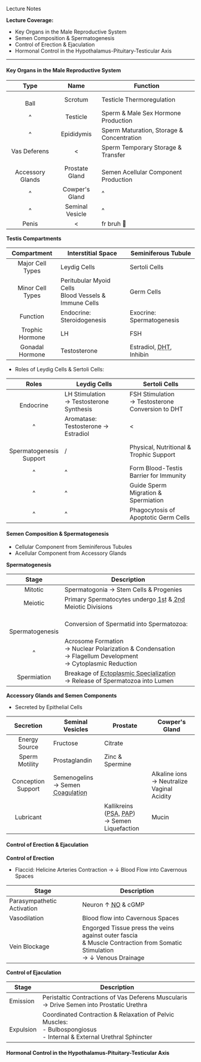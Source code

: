 Lecture Notes

**Lecture Coverage:**
- Key Organs in the Male Reproductive System
- Semen Composition & Spermatogenesis
- Control of Erection & Ejaculation
- Hormonal Control in the Hypothalamus-Pituitary-Testicular Axis

---
#### **Key Organs in the Male Reproductive System**

|         Type         |      Name       | Function                                  |
| :------------------: | :-------------: | ----------------------------------------- |
|       <br>Ball       |     Scrotum     | Testicle Thermoregulation                 |
|          ^           |    Testicle     | Sperm & Male Sex Hormone Production       |
|          ^           |   Epididymis    | Sperm Maturation, Storage & Concentration |
|     Vas Deferens     |        <        | Sperm Temporary Storage & Transfer        |
| <br>Accessory Glands | Prostate Gland  | <br>Semen Acellular Component Production  |
|          ^           | Cowper's Gland  | ^                                         |
|          ^           | Seminal Vesicle | ^                                         |
|        Penis         |        <        | fr bruh 🥀                                |

**Testis Compartments**

|   Compartment    | Interstitial Space                                      | Seminiferous Tubule                                              |
| :--------------: | ------------------------------------------------------- | ---------------------------------------------------------------- |
| Major Cell Types | Leydig Cells                                            | Sertoli Cells                                                    |
| Minor Cell Types | Peritubular Myoid Cells<br>Blood Vessels & Immune Cells | Germ Cells                                                       |
|     Function     | Endocrine: Steroidogenesis                              | Exocrine: Spermatogenesis                                        |
| Trophic Hormone  | LH                                                      | FSH                                                              |
| Gonadal Hormone  | Testosterone                                            | Estradiol, <abbr Title="Dihydrotestosterone">DHT</abbr>, Inhibin |
- Roles of Leydig Cells & Sertoli Cells:

|             Roles              | Leydig Cells                               | Sertoli Cells                                       |
| :----------------------------: | ------------------------------------------ | --------------------------------------------------- |
|         <br>Endocrine          | LH Stimulation<br>→ Testosterone Synthesis | FSH Stimulation<br>→ Testosterone Conversion to DHT |
|               ^                | Aromatase: Testosterone → Estradiol        | <                                                   |
| <br>Spermatogenesis<br>Support | /                                          | Physical, Nutritional & Trophic Support             |
|               ^                | ^                                          | Form Blood-Testis Barrier for Immunity              |
|               ^                | ^                                          | Guide Sperm Migration & Spermiation                 |
|               ^                | ^                                          | Phagocytosis of Apoptotic Germ Cells                |


#### **Semen Composition & Spermatogenesis**
- Cellular Component from Seminiferous Tubules
- Acellular Component from Accessory Glands

**Spermatogenesis**

|          Stage          | Description                                                                                                                                               |
| :---------------------: | --------------------------------------------------------------------------------------------------------------------------------------------------------- |
|         Mitotic         | Spermatogonia → Stem Cells & Progenies                                                                                                                    |
|         Meiotic         | Primary Spermatocytes undergo <abbr Title="Crossing Over occurs">1st</abbr> & <abbr Title="Reduction Division into Haploids">2nd</abbr> Meiotic Divisions |
| <br><br>Spermatogenesis | Conversion of Spermatid into Spermatozoa:                                                                                                                 |
|            ^            | Acrosome Formation <br>→ Nuclear Polarization & Condensation<br>→ Flagellum Development<br>→ Cytoplasmic Reduction                                        |
|       Spermiation       | Breakage of <abbr Title="Adhesion Junction between Sertoli cells & Spermatozoa">Ectoplasmic Specialization</abbr><br>→ Release of Spermatozoa into Lumen  |

**Accessory Glands and Semen Components**
- Secreted by Epithelial Cells

|     Secretion      | Seminal Vesicles                                                                                      | Prostate                                                                                                                                   | Cowper's Gland                                |
| :----------------: | ----------------------------------------------------------------------------------------------------- | ------------------------------------------------------------------------------------------------------------------------------------------ | --------------------------------------------- |
|   Energy Source    | Fructose                                                                                              | Citrate                                                                                                                                    |                                               |
|   Sperm Motility   | Prostaglandin                                                                                         | Zinc & Spermine                                                                                                                            |                                               |
| Conception Support | Semenogelins<br>→ Semen <abbr Title="Longer duration in Female Reproductive Tract">Coagulation</abbr> |                                                                                                                                            | Alkaline ions<br>→ Neutralize Vaginal Acidity |
|     Lubricant      |                                                                                                       | Kallikreins (<abbr Title="Prostate Specific Antigen">PSA</abbr>, <abbr Title="Prostate Acid Phosphate">PAP</abbr>)<br>→ Semen Liquefaction | Mucin                                         |


#### **Control of Erection & Ejaculation**
**Control of Erection**
- Flaccid: Helicine Arteries Contraction → ↓ Blood Flow into Cavernous Spaces

| Stage                      | Description                                                                                                                  |
| -------------------------- | ---------------------------------------------------------------------------------------------------------------------------- |
| Parasympathetic Activation | Neuron ↑ <abbr Title="Nitric Oxide">NO</abbr> & cGMP                                                                         |
| Vasodilation               | Blood flow into Cavernous Spaces                                                                                             |
| <br>Vein Blockage          | Engorged Tissue press the veins against outer fascia<br>& Muscle Contraction from Somatic Stimulation<br>→ ↓ Venous Drainage |

**Control of Ejaculation**

| Stage         | Description                                                                                                              |
| ------------- | ------------------------------------------------------------------------------------------------------------------------ |
| Emission      | Peristaltic Contractions of Vas Deferens Muscularis<br>→ Drive Semen into Prostatic Urethra                              |
| <br>Expulsion | Coordinated Contraction & Relaxation of Pelvic Muscles:<br>- Bulbospongiosus<br>- Internal & External Urethral Sphincter |


#### **Hormonal Control in the Hypothalamus-Pituitary-Testicular Axis**